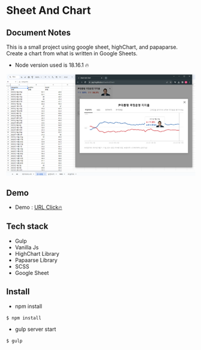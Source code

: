 # Sheet And Chart

## Document Notes

This is a small project using google sheet, highChart, and papaparse.<br>
Create a chart from what is written in Google Sheets.

- Node version used is 18.16.1 🔥

![Sheet And Chart](./src/img/reademe_img.PNG)
  
## Demo
- Demo : <a href="https://jayj-fe.github.io/sheetAndChart/" target="_blank">URL Click🔥</a>

## Tech stack

- Gulp 
- Vanilla Js
- HighChart Library
- Papaarse Library
- SCSS
- Google Sheet

## Install

- npm install
``` sh
$ npm install
```

- gulp server start
``` sh
$ gulp
```